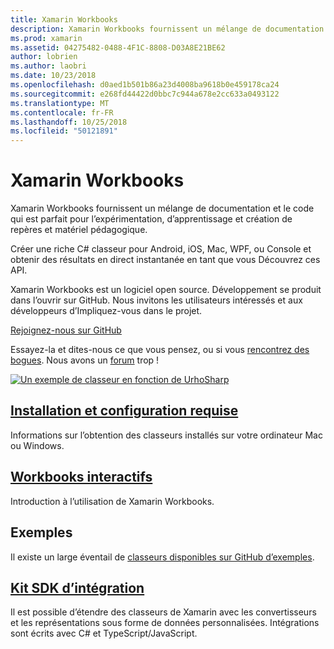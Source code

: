 ```yaml
---
title: Xamarin Workbooks
description: Xamarin Workbooks fournissent un mélange de documentation et le code qui est parfait pour l’expérimentation, d’apprentissage et création de repères et matériel pédagogique.
ms.prod: xamarin
ms.assetid: 04275482-0488-4F1C-8808-D03A8E21BE62
author: lobrien
ms.author: laobri
ms.date: 10/23/2018
ms.openlocfilehash: d0aed1b501b86a23d4008ba9618b0e459178ca24
ms.sourcegitcommit: e268fd44422d0bbc7c944a678e2cc633a0493122
ms.translationtype: MT
ms.contentlocale: fr-FR
ms.lasthandoff: 10/25/2018
ms.locfileid: "50121891"
---
```

# <a name="xamarin-workbooks"></a>Xamarin Workbooks

Xamarin Workbooks fournissent un mélange de documentation et le code qui est parfait pour l’expérimentation, d’apprentissage et création de repères et matériel pédagogique.

Créer une riche C# classeur pour Android, iOS, Mac, WPF, ou Console et obtenir des résultats en direct instantanée en tant que vous Découvrez ces API.

Xamarin Workbooks est un logiciel open source. Développement se produit dans l’ouvrir sur GitHub. Nous invitons les utilisateurs intéressés et aux développeurs d’Impliquez-vous dans le projet.

[Rejoignez-nous sur GitHub](https://github.com/Microsoft/workbooks)

Essayez-la et dites-nous ce que vous pensez, ou si vous [rencontrez des bogues](~/tools/workbooks/install.md#reporting-bugs). Nous avons un [forum](https://forums.xamarin.com/categories/inspector) trop !

[![](images/interactive-1.0.0-urho-planet-earth-small.png "Un exemple de classeur en fonction de UrhoSharp")](images/interactive-1.0.0-urho-planet-earth.png#lightbox)

## <a name="installation-and-requirementsinstallmd"></a>[Installation et configuration requise](install.md)

Informations sur l’obtention des classeurs installés sur votre ordinateur Mac ou Windows.

## <a name="interactive-workbooksworkbookmd"></a>[Workbooks interactifs](workbook.md)

Introduction à l’utilisation de Xamarin Workbooks.

## <a name="samples"></a>Exemples

Il existe un large éventail de [classeurs disponibles sur GitHub d’exemples](https://github.com/xamarin/workbooks).

## <a name="integration-sdksdkindexmd"></a>[Kit SDK d’intégration](sdk/index.md)

Il est possible d’étendre des classeurs de Xamarin avec les convertisseurs et les représentations sous forme de données personnalisées. Intégrations sont écrits avec C# et TypeScript/JavaScript.
